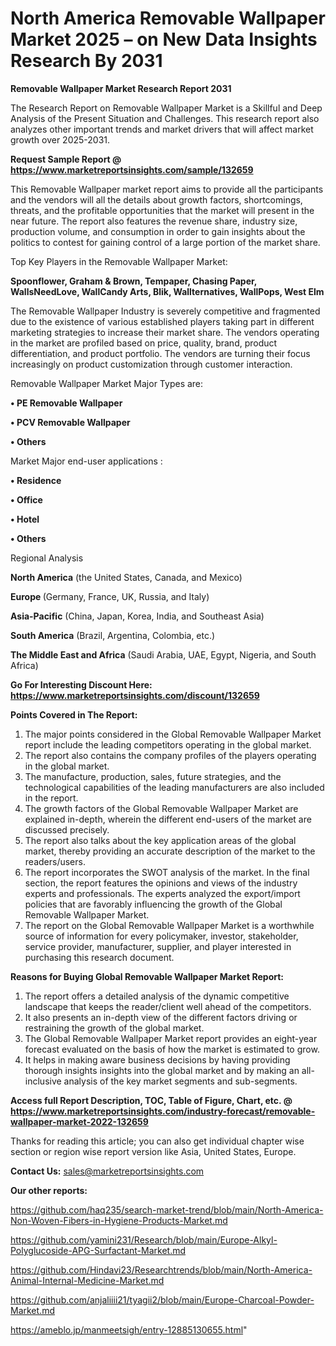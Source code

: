 # North America Removable Wallpaper Market 2025 – on New Data Insights Research By 2031

<strong>Removable Wallpaper Market Research Report 2031</strong>

The Research Report on Removable Wallpaper Market is a Skillful and Deep Analysis of the Present Situation and Challenges. This research report also analyzes other important trends and market drivers that will affect market growth over 2025-2031.

<strong>Request Sample Report @ <a href=https://www.marketreportsinsights.com/sample/132659>https://www.marketreportsinsights.com/sample/132659</a></strong>

This Removable Wallpaper market report aims to provide all the participants and the vendors will all the details about growth factors, shortcomings, threats, and the profitable opportunities that the market will present in the near future. The report also features the revenue share, industry size, production volume, and consumption in order to gain insights about the politics to contest for gaining control of a large portion of the market share.

Top Key Players in the Removable Wallpaper Market:

<strong>Spoonflower, Graham & Brown, Tempaper, Chasing Paper, WallsNeedLove, WallCandy Arts, Blik, Wallternatives, WallPops, West Elm</strong>

The Removable Wallpaper Industry is severely competitive and fragmented due to the existence of various established players taking part in different marketing strategies to increase their market share. The vendors operating in the market are profiled based on price, quality, brand, product differentiation, and product portfolio. The vendors are turning their focus increasingly on product customization through customer interaction.

Removable Wallpaper Market Major Types are:

<strong>• PE Removable Wallpaper

• PCV Removable Wallpaper

• Others</strong>

Market Major end-user applications :

<strong>• Residence

• Office

• Hotel

• Others</strong>

Regional Analysis

</u><strong><b>North America</b></strong> (the United States, Canada, and Mexico)

<strong><b>Europe </b></strong>(Germany, France, UK, Russia, and Italy)

<strong><b>Asia-Pacific</b></strong> (China, Japan, Korea, India, and Southeast Asia)

<strong><b>South America</b></strong> (Brazil, Argentina, Colombia, etc.)

<strong><b>The Middle East and Africa</b></strong> (Saudi Arabia, UAE, Egypt, Nigeria, and South Africa)

<strong>Go For Interesting Discount Here: <a href=https://www.marketreportsinsights.com/discount/132659>https://www.marketreportsinsights.com/discount/132659</a></strong>

<strong>Points Covered in The Report:</strong>
<ol>
  <li>The major points considered in the Global Removable Wallpaper Market report include the leading competitors operating in the global market.</li>
  <li>The report also contains the company profiles of the players operating in the global market.</li>
  <li>The manufacture, production, sales, future strategies, and the technological capabilities of the leading manufacturers are also included in the report.</li>
  <li>The growth factors of the Global Removable Wallpaper Market are explained in-depth, wherein the different end-users of the market are discussed precisely.</li>
  <li>The report also talks about the key application areas of the global market, thereby providing an accurate description of the market to the readers/users.</li>
  <li>The report incorporates the SWOT analysis of the market. In the final section, the report features the opinions and views of the industry experts and professionals. The experts analyzed the export/import policies that are favorably influencing the growth of the Global Removable Wallpaper Market.</li>
  <li>The report on the Global Removable Wallpaper Market is a worthwhile source of information for every policymaker, investor, stakeholder, service provider, manufacturer, supplier, and player interested in purchasing this research document.</li>
</ol>
<strong>Reasons for Buying Global Removable Wallpaper Market Report:</strong>

<ol>
  <li>The report offers a detailed analysis of the dynamic competitive landscape that keeps the reader/client well ahead of the competitors.</li>
  <li>It also presents an in-depth view of the different factors driving or restraining the growth of the global market.</li>
  <li>The Global Removable Wallpaper Market report provides an eight-year forecast evaluated on the basis of how the market is estimated to grow.</li>
  <li>It helps in making aware business decisions by having providing thorough insights insights into the global market and by making an all-inclusive analysis of the key market segments and sub-segments.</li>
</ol>
<strong>Access full Report Description, TOC, Table of Figure, Chart, etc. @ <a href=https://www.marketreportsinsights.com/industry-forecast/removable-wallpaper-market-2022-132659>https://www.marketreportsinsights.com/industry-forecast/removable-wallpaper-market-2022-132659</a></strong>


Thanks for reading this article; you can also get individual chapter wise section or region wise report version like Asia, United States, Europe.

<strong>Contact Us:</strong>
sales@marketreportsinsights.com

<strong>Our other reports:</strong>

<a href=https://github.com/haq235/search-market-trend/blob/main/North-America-Non-Woven-Fibers-in-Hygiene-Products-Market.md>https://github.com/haq235/search-market-trend/blob/main/North-America-Non-Woven-Fibers-in-Hygiene-Products-Market.md</a>

<a href=https://github.com/yamini231/Research/blob/main/Europe-Alkyl-Polyglucoside-APG-Surfactant-Market.md>https://github.com/yamini231/Research/blob/main/Europe-Alkyl-Polyglucoside-APG-Surfactant-Market.md</a>

<a href=https://github.com/Hindavi23/Researchtrends/blob/main/North-America-Animal-Internal-Medicine-Market.md>https://github.com/Hindavi23/Researchtrends/blob/main/North-America-Animal-Internal-Medicine-Market.md</a>

<a href=https://github.com/anjaliiii21/tyagii2/blob/main/Europe-Charcoal-Powder-Market.md>https://github.com/anjaliiii21/tyagii2/blob/main/Europe-Charcoal-Powder-Market.md</a>

<a href=https://ameblo.jp/manmeetsigh/entry-12885130655.html>https://ameblo.jp/manmeetsigh/entry-12885130655.html</a>"
